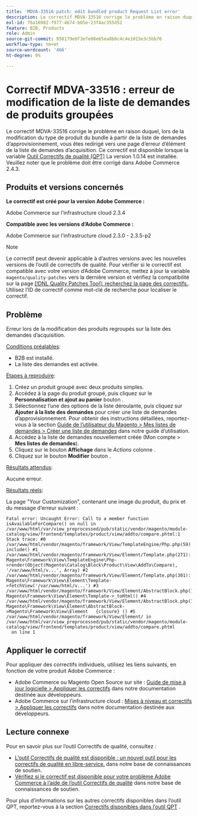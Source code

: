 ```yaml
---
title: 'MDVA-33516 patch: edit bundled product Request List error'
description: Le correctif MDVA-33516 corrige le problème en raison duquel, lors de la modification du type de produit du bundle à partir de la liste de demandes d’approvisionnement, vous êtes redirigé vers une page d’erreur d’élément de la liste de demandes d’acquisition. Ce correctif est disponible lorsque l’[outil de correctifs de qualité (QPT)](/help/announcements/adobe-commerce-announcements/magento-quality-patches-released-new-tool-to-self-serve-quality-patches.md) 1.0.14 est installé. Veuillez noter que le problème doit être corrigé dans Adobe Commerce 2.4.3.
exl-id: 76a16982-f977-4674-b05e-23f4ac355d52
feature: B2B, Products
role: Admin
source-git-commit: 958179e0f3efe08e65ea8b0c4c4e1015e3c5bb76
workflow-type: tm+mt
source-wordcount: '466'
ht-degree: 0%

---
```


# Correctif MDVA-33516 : erreur de modification de la liste de demandes de produits groupées

Le correctif MDVA-33516 corrige le problème en raison duquel, lors de la modification du type de produit du bundle à partir de la liste de demandes d’approvisionnement, vous êtes redirigé vers une page d’erreur d’élément de la liste de demandes d’acquisition. Ce correctif est disponible lorsque la variable [Outil Correctifs de qualité (QPT)](/help/announcements/adobe-commerce-announcements/magento-quality-patches-released-new-tool-to-self-serve-quality-patches.md) La version 1.0.14 est installée. Veuillez noter que le problème doit être corrigé dans Adobe Commerce 2.4.3.

## Produits et versions concernés

**Le correctif est créé pour la version Adobe Commerce :**

Adobe Commerce sur l’infrastructure cloud 2.3.4

**Compatible avec les versions d’Adobe Commerce :**

Adobe Commerce sur l’infrastructure cloud 2.3.0 - 2.3.5-p2

>[!NOTE]
>
>Le correctif peut devenir applicable à d’autres versions avec les nouvelles versions de l’outil de correctifs de qualité. Pour vérifier si le correctif est compatible avec votre version d’Adobe Commerce, mettez à jour la variable `magento/quality-patches` vers la dernière version et vérifiez la compatibilité sur la page [[!DNL Quality Patches Tool]: recherchez la page des correctifs.](https://devdocs.magento.com/quality-patches/tool.html#patch-grid). Utilisez l’ID de correctif comme mot-clé de recherche pour localiser le correctif.

## Problème

Erreur lors de la modification des produits regroupés sur la liste des demandes d’acquisition.

<u>Conditions préalables</u>:

* B2B est installé.
* La liste des demandes est activée.

<u>Étapes à reproduire</u>:

1. Créez un produit groupé avec deux produits simples.
1. Accédez à la page du produit groupé, puis cliquez sur le **Personnalisation et ajout au panier** bouton .
1. Sélectionnez l’une des options de la liste déroulante, puis cliquez sur **Ajouter à la liste des demandes** pour créer une liste de demandes d’approvisionnement. Pour obtenir des instructions détaillées, reportez-vous à la section [Guide de l’utilisateur du Magento > Mes listes de demandes > Créer une liste de demandes](https://docs.magento.com/user-guide/customers/account-dashboard-requisition-lists.html#create-a-requisition-list) dans notre guide d’utilisation.
1. Accédez à la liste de demandes nouvellement créée (Mon compte > **Mes listes de demandes**).
1. Cliquez sur le bouton **Affichage** dans le *Actions* colonne .
1. Cliquez sur le bouton **Modifier** bouton .

<u>Résultats attendus</u>:<br>

Aucune erreur.

<u>Résultats réels</u>:

La page &quot;Your Customization&quot;, contenant une image du produit, du prix et du message d’erreur suivant :

```
Fatal error: Uncaught Error: Call to a member function isAvailableForCompare() on null in /var/www/html/var/view_preprocessed/pub/static/vendor/magento/module-catalog/view/frontend/templates/product/view/addto/compare.phtml:1 Stack trace: #0 /var/www/html/vendor/magento/framework/View/TemplateEngine/Php.php(59): include() #1 /var/www/html/vendor/magento/framework/View/Element/Template.php(271): Magento\Framework\View\TemplateEngine\Php->render(Object(Magento\Catalog\Block\Product\View\AddTo\Compare), '/var/www/html/v...', Array) #2 /var/www/html/vendor/magento/framework/View/Element/Template.php(301): Magento\Framework\View\Element\Template->fetchView('/var/www/html/v...') #3 /var/www/html/vendor/magento/framework/View/Element/AbstractBlock.php(1099): Magento\Framework\View\Element\Template->_toHtml() #4 /var/www/html/vendor/magento/framework/View/Element/AbstractBlock.php(1103): Magento\Framework\View\Element\AbstractBlock->Magento\Framework\View\Element   {closure} () #5 /var/www/html/vendor/magento/framework/View/Element/ in /var/www/html/var/view_preprocessed/pub/static/vendor/magento/module-catalog/view/frontend/templates/product/view/addto/compare.phtml
  on line 1
```

## Appliquer le correctif

Pour appliquer des correctifs individuels, utilisez les liens suivants, en fonction de votre produit Adobe Commerce :

* Adobe Commerce ou Magento Open Source sur site : [Guide de mise à jour logicielle > Appliquer les correctifs](https://devdocs.magento.com/guides/v2.4/comp-mgr/patching/mqp.html) dans notre documentation destinée aux développeurs.
* Adobe Commerce sur l’infrastructure cloud : [Mises à niveau et correctifs > Appliquer les correctifs](https://devdocs.magento.com/cloud/project/project-patch.html) dans notre documentation destinée aux développeurs.

## Lecture connexe

Pour en savoir plus sur l’outil Correctifs de qualité, consultez :

* [L’outil Correctifs de qualité est disponible : un nouvel outil pour les correctifs de qualité en libre-service.](/help/announcements/adobe-commerce-announcements/magento-quality-patches-released-new-tool-to-self-serve-quality-patches.md) dans notre base de connaissances de soutien.
* [Vérifiez si le correctif est disponible pour votre problème Adobe Commerce à l’aide de l’outil Correctifs de qualité](/help/support-tools/patches-available-in-qpt-tool/check-patch-for-magento-issue-with-magento-quality-patches.md) dans notre base de connaissances de soutien.

Pour plus d’informations sur les autres correctifs disponibles dans l’outil QPT, reportez-vous à la section [Correctifs disponibles dans l’outil QPT](https://support.magento.com/hc/en-us/sections/360010506631-Patches-available-in-QPT-tool-) .
